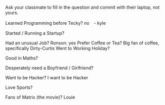 Ask your classmate to fill in the question and commit with their laptop, not yours.


Learned Programming before Tecky?
no　- kyle 

Started / Running a Startup?

Had an unusual Job?
Ronson: yes
Prefer Coffee or Tea?
Big fan of coffee, specifically Dirty-Curtis
Went to Working Holiday?

Good in Maths?

Desperately need a Boyfriend / Girlfriend?

Want to be Hacker?
I want to be Hacker

Love Sports?

Fans of Matrix (the movie)?
Louie